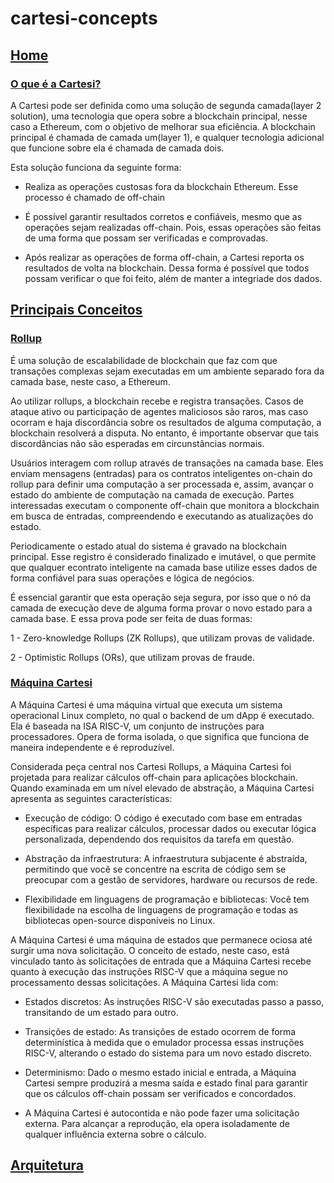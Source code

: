 # cartesi-concepts

## [Home](https://github.com/Calindra/cartesi-concepts/wiki)
 ### [O que é a Cartesi?](https://github.com/Calindra/cartesi-concepts/wiki#o-que-%C3%A9-a-cartesi)
 A Cartesi pode ser definida como uma solução de segunda camada(layer 2 solution), uma tecnologia que opera sobre a blockchain principal, nesse caso a Ethereum, com o objetivo de melhorar sua eficiência. A blockchain principal é chamada de camada um(layer 1), e qualquer tecnologia adicional que funcione sobre ela é chamada de camada dois.

 Esta solução funciona da seguinte forma:
 - Realiza as operações custosas fora da blockchain Ethereum. Esse processo é chamado de off-chain

 - É possível garantir resultados corretos e confiáveis, mesmo que as operações sejam realizadas off-chain. Pois, essas operações são feitas de uma forma que possam ser verificadas e comprovadas.

 - Após realizar as operações de forma off-chain, a Cartesi reporta os resultados de volta na blockchain. Dessa forma é possível que todos possam verificar o que foi feito, além de manter a integriade dos dados.
 ## [Principais Conceitos](https://github.com/Calindra/cartesi-concepts/wiki#principais-conceitos)
 ### [Rollup](https://github.com/Calindra/cartesi-concepts/wiki#rollup)
 É uma solução de escalabilidade de blockchain que faz com que transações complexas sejam executadas em um ambiente separado fora da camada base, neste caso, a Ethereum.

 Ao utilizar rollups, a blockchain recebe e registra transações. Casos de ataque ativo ou participação de agentes maliciosos são raros, mas caso ocorram e haja discordância sobre os resultados de alguma computação, a blockchain resolverá a disputa. No entanto, é importante observar que tais discordâncias não são esperadas em circunstâncias normais.

 Usuários interagem com rollup através de transações na camada base. Eles enviam mensagens (entradas) para os contratos inteligentes on-chain do rollup para definir uma computação a ser processada e, assim, avançar o estado do ambiente de computação na camada de execução. Partes interessadas executam o componente off-chain que monitora a blockchain em busca de entradas, compreendendo e executando as atualizações do estado.

 Periodicamente o estado atual do sistema é gravado na blockchain principal. Esse registro é considerado finalizado e imutável, o que permite que qualquer econtrato inteligente na camada base utilize esses dados de forma confiável para suas operações e lógica de negócios.

 É essencial garantir que esta operação seja segura, por isso que o nó da camada de execução deve de alguma forma provar o novo estado para a camada base. E essa prova pode ser feita de duas formas:
 
 1 - Zero-knowledge Rollups (ZK Rollups), que utilizam provas de validade.

 2 - Optimistic Rollups (ORs), que utilizam provas de fraude.

 ### [Máquina Cartesi](https://github.com/Calindra/cartesi-concepts/wiki#maquina-cartesi)
 A Máquina Cartesi é uma máquina virtual que executa um sistema operacional Linux completo, no qual o backend de um dApp é executado. Ela é baseada na ISA RISC-V, um conjunto de instruções para processadores. Opera de forma isolada, o que significa que funciona de maneira independente e é reproduzível.

Considerada peça central nos Cartesi Rollups, a Máquina Cartesi foi projetada para realizar cálculos off-chain para aplicações blockchain. Quando examinada em um nível elevado de 
abstração, a Máquina Cartesi apresenta as seguintes características:

- Execução de código: O código é executado com base em entradas específicas para realizar cálculos, processar dados ou executar lógica personalizada, dependendo dos requisitos da tarefa em questão.

- Abstração da infraestrutura: A infraestrutura subjacente é abstraída, permitindo que você se concentre na escrita de código sem se preocupar com a gestão de servidores, hardware ou recursos de rede.

- Flexibilidade em linguagens de programação e bibliotecas: Você tem flexibilidade na escolha de linguagens de programação e todas as bibliotecas open-source disponíveis no Linux.

A Máquina Cartesi é uma máquina de estados que permanece ociosa até surgir uma nova solicitação. O conceito de estado, neste caso, está vinculado tanto às solicitações de entrada que a Máquina Cartesi recebe quanto à execução das instruções RISC-V que a máquina segue no processamento dessas solicitações. A Máquina Cartesi lida com:

- Estados discretos: As instruções RISC-V são executadas passo a passo, transitando de um estado para outro.

- Transições de estado: As transições de estado ocorrem de forma determinística à medida que o emulador processa essas instruções RISC-V, alterando o estado do sistema para um novo estado discreto.

- Determinismo: Dado o mesmo estado inicial e entrada, a Máquina Cartesi sempre produzirá a mesma saída e estado final para garantir que os cálculos off-chain possam ser verificados e concordados.

- A Máquina Cartesi é autocontida e não pode fazer uma solicitação externa. Para alcançar a reprodução, ela opera isoladamente de qualquer influência externa sobre o cálculo.

## [Arquitetura](https://github.com/Calindra/cartesi-concepts/wiki/Arquitetura)
